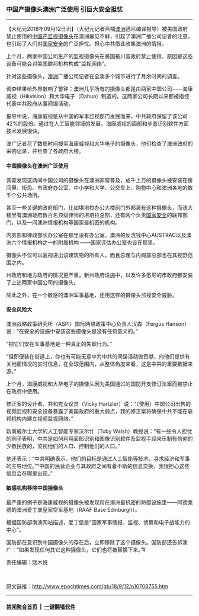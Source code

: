 ### 中国产摄像头澳洲广泛使用 引巨大安全担忧
------------------------

<p>【大纪元2018年09月12日讯】（大纪元记者燕楠<a href="http://www.epochtimes.com/gb/tag/%E6%BE%B3%E6%B4%B2.html">澳洲</a>悉尼编译报导）被美国政府禁止使用的<a href="http://www.epochtimes.com/gb/tag/%E4%B8%AD%E5%9B%BD%E4%BA%A7%E7%9B%91%E8%A7%86%E6%91%84%E5%83%8F%E5%A4%B4.html">中国产监视摄像头</a>在澳洲屡见不鲜，引起了澳洲广播公司记者的注意，也引起了人们对<a href="http://www.epochtimes.com/gb/tag/%E5%9B%BD%E5%AE%B6%E5%AE%89%E5%85%A8.html">国家安全</a>的广泛担忧。担心中共借此收集澳洲的情报。</p>
<p>上个月，两家中国公司生产的监视摄像头在美国被川普政府禁止使用，原因是这些设备可能会对美国联邦机构构成“监视网络”。</p>
<p>针对这些摄像头，<a href="http://www.epochtimes.com/gb/tag/%E6%BE%B3%E6%B4%B2.html">澳洲</a>广播公司记者在全澳多个城市进行了月余时间的调查。</p>
<p>调查结果给外界敲响了警钟：澳洲几乎所有的摄像头都是由两家中国公司——海康威视（Hikvision）和大华电子（Dahua）制造的。这两家公司长期以来都被指控代表中共政府从事间谍活动。</p>
<p>报导中说，海康威视是从中国的军事监视部门发展而来，中共政府保留了该公司42%的股份。通过在人工智能领域的发展，海康威视的面部和步态识别软件方面技术发展很快。</p>
<p>澳广记者花了数周时间搜索海康威视和大华电子的摄像头，他们检查了澳洲政府的采购记录，并检查了各政府大楼。</p>
<h4>中国摄像头在澳洲广泛使用</h4>
<p>调查发现这两间中国公司的摄像头在澳洲非常普及，成千上万的摄像头被安装在房间里、街角、市政府办公室、中小学和大学、公交车上、购物中心和澳洲各地的数千个公共场所。</p>
<p>甚至一些关键的政府部门，比如堪培拉办公大楼前门外都装有这种摄像头，而该大楼里有澳洲政府数百名顶级律师的堪培拉总部，还有两个负责<a href="http://www.epochtimes.com/gb/tag/%E5%9B%BD%E5%AE%B6%E5%AE%89%E5%85%A8.html">国家安全</a>的联邦部门，以及一间澳洲情报机构等国家最机密的机构。</p>
<p>内务部和律政部长办公室在那里设有办公室，澳洲的反洗钱中心AUSTRAC以及澳洲六个情报机构之一的附属机构 ——国家评估办公室也设在那里。</p>
<p>摄像头不仅可以监视进出该建筑物的所有人，而且总理与内阁部总部也在其视野范围之内。</p>
<p>州政府和地方政府的情况更严重，新州政府设施中，以及许多悉尼的市政府都安装了上述两家中国公司的摄像头。</p>
<p>除此之外，在一个敏感的澳洲军事基地，还用这样的摄像头监视安全威胁。</p>
<h4>安全风险大</h4>
<p>澳洲战略政策研究所（ASPI）国际网络政策中心负责人汉森（Fergus Hanson）说：“在安全的设施中安装这些摄像头是没有任何意义的。”</p>
<p>“把它们安在军事基地是一种真正的失职行为。”</p>
<p>“但即便装在街道上，你也有可能无意中为中共的间谍活动做贡献，向他们提供有关地面情况的实时信息，在全球范围内，从整体角度来看，这是中共的重要数据来源。”</p>
<p>上个月，海康威视和大华电子的摄像头因为美国通过的国防开支修订法案而被禁止在政府中使用。</p>
<p>修正案的设计者、共和党女议员（Vicky Hartzler）说：“（使用）中国公司出售的视频监视和安全设备暴露了美国政府的重大弱点，我的修正案将确保中共不能在联邦机构内建立视频监视网络。”</p>
<p>新南威尔士大学的人工智能专家沃尔什（Toby Walsh）教授说：“有一些令人担忧的例子表明，中共是如何利用面部识别和图像识别软件及监视手段来压制有信仰的少数民族的，监视他们的人口、控制他们的人口。”</p>
<p>他还表示：“中共明确表示，他们的目标是通过人工智能等技术，寻求经济和军事的主导地位。”“中国的民营企业与其政府之间有着不断的信息交换，我很担心这些信息会在哪里出现。”</p>
<h4>敏感机构移除中国摄像头</h4>
<p>最严重的例子是海康威视的摄像头被发现用在澳洲最机密的防御设施里——阿德莱德的澳洲爱丁堡皇家空军基地（RAAF Base Edinburgh）。</p>
<p>根据国防部南澳网站描述，爱丁堡是“国家军事情报、监视、侦察和电子战能力的中心”。</p>
<p>国防部在意识到中国摄像头的存在后，立即移除了这个摄像头。国防部还告诉澳广：“如果发现任何其它这种摄像头，它们也将被替换下来。”#</p>
<p>责任编辑：瑞木悦</p>
<p>&nbsp;</p>

原文链接：http://www.epochtimes.com/gb/18/9/12/n10708755.htm


------------------------
#### [禁闻聚合首页](https://github.com/gfw-breaker/banned-news/blob/master/README.md) &nbsp;|&nbsp;  [一键翻墙软件](https://github.com/gfw-breaker/nogfw/blob/master/README.md)